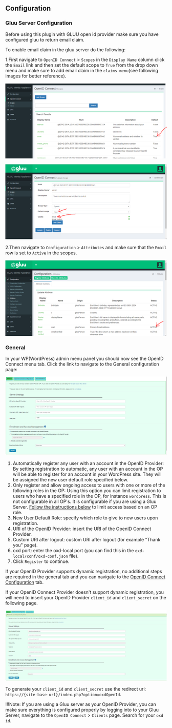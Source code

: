 ## Configuration

### Gluu Server Configuration 

Before using this plugin with GLUU open id provider make sure you have configured gluu to return email claim.

To enable email claim in the gluu server do the following:

1.First navigate to `OpenID Connect` > `Scopes` in the `Display Name` column click the `Email` link and then set the default scope to `True` from the drop down menu and make sure to add email claim in the `claims menu`(see following images for better reference).

![image](../img/plugin/emailScope.PNG)

![image](../img/plugin/emailScopeInner.PNG)

2.Then navigate to `Configuration` > `Attributes` and make sure that the `Email` row is set to `Active` in the scopes.

![image](../img/plugin/emailInAttribute.PNG)

### General 

In your WP(WordPress) admin menu panel you should now see the OpenID Connect menu tab. Click the link to navigate to the General configuration  page:

![General](../img/plugin/1.png) 

1. Automatically register any user with an account in the OpenID Provider: By setting registration to automatic, any user with an account in the OP will be able to register for an account in your WordPress site. They will be assigned the new user default role specified below.
2. Only register and allow ongoing access to users with one or more of the following roles in the OP: Using this option you can limit registration to users who have a specified role in the OP, for instance `wordpress`. This is not configurable in all OP's. It is configurable if you are using a Gluu Server. [Follow the instructions below](#role-based-enrollment) to limit access based on an OP role. 
3. New User Default Role: specify which role to give to new users upon registration.  
4. URI of the OpenID Provider: insert the URI of the OpenID Connect Provider.
5. Custom URI after logout: custom URI after logout (for example "Thank you" page).
6. oxd port: enter the oxd-local port (you can find this in the `oxd-local/conf/oxd-conf.json` file).
7. Click `Register` to continue.

If your OpenID Provider supports dynamic registration, no additional steps are required in the general tab and you can navigate to the [OpenID Connect Configuration](#openid-connect-configuration) tab. 

If your OpenID Connect Provider doesn't support dynamic registration, you will need to insert your OpenID Provider `client_id` and `client_secret` on the following page.

![General](../img/plugin/2.png) 

To generate your `client_id` and `client_secret` use the redirect uri: `https://{site-base-url}/index.php?option=oxdOpenId`.

!!!Note:
    If you are using a Gluu server as your OpenID Provider, you can make sure everything is configured properly by logging into to your     Gluu Server, navigate to the `OpenID Connect` > `Clients` page. Search for your `oxd id`.
